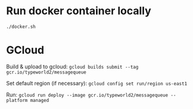 # Run docker container locally

`./docker.sh`

# GCloud

Build & upload to gcloud: `gcloud builds submit --tag gcr.io/typeworld2/messagequeue`

Set default region (if necessary): `gcloud config set run/region us-east1`

Run: `gcloud run deploy --image gcr.io/typeworld2/messagequeue --platform managed`
